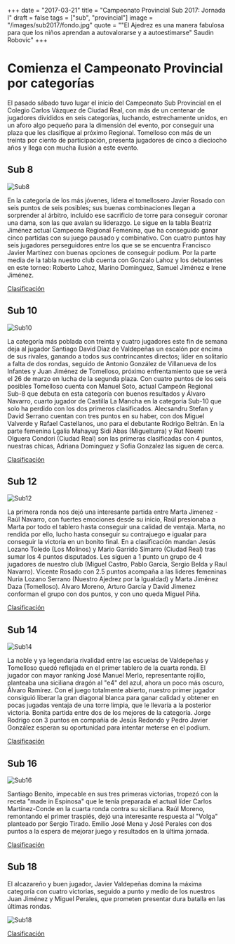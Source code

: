 +++
date = "2017-03-21"
title = "Campeonato Provincial Sub 2017: Jornada I"
draft = false
tags = ["sub", "provincial"]
image = "/images/sub2017/fondo.jpg"
quote = "\"El Ajedrez es una manera fabulosa para que los niños aprendan a autovalorarse y a autoestimarse\" Saudin Robovic"
+++

# Comienza el Campeonato Provincial por categorías

El pasado sábado tuvo lugar el inicio del Campeonato Sub Provincial en el Colegio Carlos Vázquez de Ciudad Real, con más de un centenar de jugadores divididos en seis categorías, luchando, estrechamente unidos, en un aforo algo pequeño para la dimensión del evento, por conseguir una plaza que les clasifique al próximo Regional. Tomelloso con más de un treinta por ciento de participación, presenta jugadores de cinco a dieciocho años y llega con mucha ilusión a este evento.
  
## Sub 8

![Sub8](/images/sub2017/sub8.jpg)

En la categoría de los más jóvenes, lidera el tomellosero Javier Rosado con seis puntos de seis posibles; sus buenas combinaciones llegan a sorprender al árbitro, incluido ese sacrificio de torre para conseguir coronar una dama, son las que avalan su liderazgo. Le sigue en la tabla Beatriz Jiménez actual Campeona Regional Femenina, que ha conseguido  ganar cinco partidas con su juego pausado y combinativo. Con cuatro puntos hay seis jugadores perseguidores entre los que se se encuentra Francisco Javier Martínez con buenas opciones de conseguir podium. Por la parte media de la tabla nuestro club cuenta con Gonzalo Lahoz y los debutantes en este torneo: Roberto Lahoz, Marino Domínguez, Samuel Jiménez e Irene Jiménez.

[Clasificación](https://info64.org/provincial-categoria-sub-8-ciudad-real/standings)

## Sub 10

![Sub10](/images/sub2017/sub10.jpg)

La categoría más poblada con treinta y cuatro jugadores este fin de semana deja al jugador Santiago David Díaz de Valdepeñas un escalón por encima de sus rivales, ganando a todos sus contrincantes directos; líder en solitario a falta de dos rondas, seguido de Antonio González de Villanueva de los Infantes y Juan Jiménez de Tomelloso, próximo enfrentamiento que se verá el 26 de marzo en lucha de la segunda plaza. Con cuatro puntos de los seis posibles Tomelloso cuenta con Manuel Soto, actual Campeón Regional Sub-8 que debuta en esta categoría con buenos resultados y Álvaro Navarro, cuarto jugador de Castilla La Mancha en la categoría Sub-10 que solo ha perdido con los dos primeros clasificados. Alecsandru Stefan y David Serrano cuentan con tres puntos en su haber, con dos Miguel Valverde y Rafael Castellanos, uno para el debutante Rodrigo Beltrán. En la parte femenina Lgalia Mahayug Sidi Abas (Miguelturra) y Rut Noemi Olguera Condori (Ciudad Real) son las primeras clasificadas con 4 puntos, nuestras chicas, Adriana Dominguez y Sofia Gonzalez las siguen de cerca.

[Clasificación](https://info64.org/provincial-categoria-sub-10-ciudad-real/standings)

## Sub 12

![Sub12](/images/sub2017/sub12.jpg)

La primera ronda nos dejó una interesante partida entre Marta Jimenez - Raúl Navarro, con fuertes emociones desde su inicio, Raúl presionaba a Marta por todo el tablero hasta conseguir una calidad de ventaja. Marta, no rendida por ello, lucho hasta conseguir su contrajuego e igualar para conseguir la victoria en un bonito final. En a clasificación mandan Jesús Lozano Toledo (Los Molinos) y Mario Garrido Simarro (Ciudad Real) tras sumar los 4 puntos disputados. Les siguen a 1 punto un grupo de 4 jugadores de nuestro club (Miguel Castro, Pablo García, Sergio Belda y Raul Navarro). Vicente Rosado  con 2.5 puntos acompaña a las lideres femeninas Nuria Lozano Serrano (Nuestro Ajedrez por la Igualdad) y Marta Jiménez Daza (Tomelloso). Alvaro Moreno, Arturo García y David Jimenez conforman el grupo con dos puntos, y con uno queda Miguel Piña.

[Clasificación](https://info64.org/provincial-categoria-sub-14-ciudad-real/standings)

## Sub 14

![Sub14](/images/sub2017/sub14.jpg)

La noble y ya legendaria rivalidad entre las escuelas de Valdepeñas y Tomelloso quedó reflejada en el primer tablero de la cuarta ronda. El jugador con mayor ranking José Manuel Merlo, representante rojillo, planteaba una siciliana dragón al "e4" del azul, ahora un poco más oscuro, Álvaro Ramírez. Con el juego totalmente abierto, nuestro primer jugador consiguió liberar la gran diagonal blanca para ganar calidad y obtener en pocas jugadas ventaja de una torre limpia, que le llevaría a la posterior victoria. Bonita partida entre dos de los mejores de la categoría. Jorge Rodrigo con 3 puntos en compañía de Jesús Redondo y Pedro Javier González esperan su oportunidad para intentar meterse en el podium. 

[Clasificación](https://info64.org/provincial-categoria-sub-14-ciudad-real/standings)

## Sub 16

![Sub16](/images/sub2017/sub16.jpg)

Santiago Benito, impecable en sus tres primeras victorias, tropezó con la receta "made in Espinosa" que le tenía preparada el actual líder Carlos Martínez-Conde en la cuarta ronda contra su siciliana. Raúl Moreno, remontando el primer traspiés, dejó una interesante respuesta al "Volga" planteado por Sergio Tirado. Emilio José Mena y José Perales con dos puntos a la espera de mejorar juego y resultados en la última jornada. 

[Clasificación](https://info64.org/provincial-categoria-sub-16-ciudad-real/standings)

## Sub 18

El alcazareño y buen jugador, Javier Valdepeñas domina la máxima categoría con cuatro victorias, seguido a punto y medio de los nuestros Juan Jiménez y Miguel Perales, que prometen presentar dura batalla en las últimas rondas. 

![Sub18](/images/sub2017/sub18.jpg)

[Clasificación](https://info64.org/provincial-categoria-sub-18-ciudad-real/standings)
